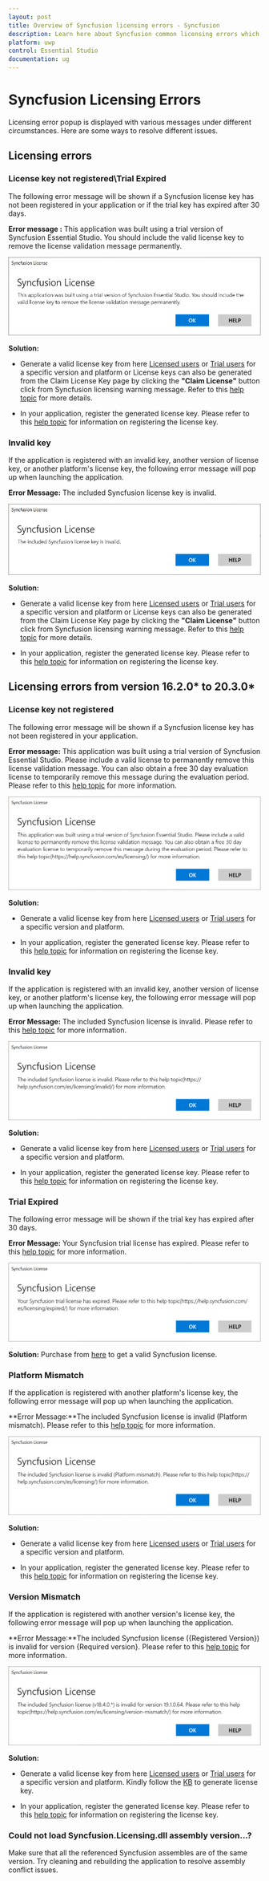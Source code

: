 ```yaml
---
layout: post
title: Overview of Syncfusion licensing errors - Syncfusion 
description: Learn here about Syncfusion common licensing errors which appears on license validation in Syncfusion UWP applications.
platform: uwp
control: Essential Studio
documentation: ug
---
```


# Syncfusion Licensing Errors

Licensing error popup is displayed with various messages under different circumstances. Here are some ways to resolve different issues.

## Licensing errors

### License key not registered\Trial Expired

The following error message will be shown if a Syncfusion license key has not been registered in your application or if the trial key has expired after 30 days. 

**Error message :** This application was built using a trial version of Syncfusion Essential Studio. You should include the valid license key to remove the license validation message permanently.

![License key not registered](licensing-images/new-licensing-alert.png)

**Solution:**

* Generate a valid license key from here [Licensed users](https://www.syncfusion.com/account/downloads) or [Trial users](https://www.syncfusion.com/account/manage-trials/downloads) for a specific version and platform or License keys can also be generated from the Claim License Key page by clicking the **"Claim License"** button click from Syncfusion licensing warning message. Refer to this [help topic](https://help.syncfusion.com/uwp/licensing/how-to-generate#Claim-License-Key) for more details.

* In your application, register the generated license key. Please refer to this [help topic](https://help.syncfusion.com/uwp/licensing/how-to-register-in-an-application) for information on registering the license key.

### Invalid key

If the application is registered with an invalid key, another version of license key, or another platform's license key, the following error message will pop up when launching the application. 

**Error Message:** The included Syncfusion license key is invalid.

![License key not registered](licensing-images/new-invalid-key.png)

**Solution:**

* Generate a valid license key from here [Licensed users](https://www.syncfusion.com/account/downloads) or [Trial users](https://www.syncfusion.com/account/manage-trials/downloads) for a specific version and platform or License keys can also be generated from the Claim License Key page by clicking the **"Claim License"** button click from Syncfusion licensing warning message. Refer to this [help topic](https://help.syncfusion.com/uwp/licensing/how-to-generate#Claim-License-Key) for more details.

* In your application, register the generated license key. Please refer to this [help topic](https://help.syncfusion.com/uwp/licensing/how-to-register-in-an-application) for information on registering the license key.

## Licensing errors from version 16.2.0* to 20.3.0*

### License key not registered 

The following error message will be shown if a Syncfusion license key has not been registered in your application. 

**Error message:** This application was built using a trial version of Syncfusion Essential Studio. Please include a valid license to permanently remove this license validation message. You can also obtain a free 30 day evaluation license to temporarily remove this message during the evaluation period. Please refer to this [help topic](https://help.syncfusion.com/uwp/licensing/licensing-errors#license-key-not-registered) for more information.

![License key not registered](licensing-images/licensing-alert.png)

**Solution:**

* Generate a valid license key from here [Licensed users](https://www.syncfusion.com/account/downloads) or [Trial users](https://www.syncfusion.com/account/manage-trials/downloads) for a specific version and platform.

* In your application, register the generated license key. Please refer to this [help topic](https://help.syncfusion.com/uwp/licensing/how-to-register-in-an-application) for information on registering the license key.

### Invalid key

If the application is registered with an invalid key, another version of license key, or another platform's license key, the following error message will pop up when launching the application. 

**Error Message:** The included Syncfusion license is invalid. Please refer to this [help topic](https://help.syncfusion.com/uwp/licensing/licensing-errors#invalid-key) for more information.

![License key not registered](licensing-images/invalid-key.png)

**Solution:**

* Generate a valid license key from here [Licensed users](https://www.syncfusion.com/account/downloads) or [Trial users](https://www.syncfusion.com/account/manage-trials/downloads) for a specific version and platform.

* In your application, register the generated license key. Please refer to this [help topic](https://help.syncfusion.com/uwp/licensing/how-to-register-in-an-application) for information on registering the license key.

### Trial Expired

The following error message will be shown if the trial key has expired after 30 days.

**Error Message:** Your Syncfusion trial license has expired. Please refer to this [help topic](https://help.syncfusion.com/uwp/licensing/licensing-errors#trial-expired) for more information.

![License key not registered](licensing-images/trial-expired.png)

**Solution:** Purchase from [here](https://www.syncfusion.com/sales/products) to get a valid Syncfusion license.

### Platform Mismatch

If the application is registered with another platform's license key, the following error message will pop up when launching the application.

**Error Message:**The included Syncfusion license is invalid (Platform mismatch). Please refer to this [help topic](https://help.syncfusion.com/uwp/licensing/licensing-errors#platform-mismatch) for more information.

![License key not registered](licensing-images/platform-mismatch.png)

**Solution:**

* Generate a valid license key from here [Licensed users](https://www.syncfusion.com/account/downloads) or [Trial users](https://www.syncfusion.com/account/manage-trials/downloads) for a specific version and platform.

* In your application, register the generated license key. Please refer to this [help topic](https://help.syncfusion.com/uwp/licensing/how-to-register-in-an-application) for information on registering the license key.

### Version Mismatch

If the application is registered with another version's license key, the following error message will pop up when launching the application.

**Error Message:**The included Syncfusion license ({Registered Version}) is invalid for version {Required version}. Please refer to this [help topic](https://help.syncfusion.com/uwp/licensing/licensing-errors#version-mismatch) for more information.

![License key not registered](licensing-images/version-mismatch.png)

**Solution:**

* Generate a valid license key from here [Licensed users](https://www.syncfusion.com/account/downloads) or [Trial users](https://www.syncfusion.com/account/manage-trials/downloads) for a specific version and platform. Kindly follow the [KB](https://www.syncfusion.com/kb/8976/how-to-generate-license-key-for-licensed-products) to generate license key.

* In your application, register the generated license key. Please refer to this [help topic](https://help.syncfusion.com/uwp/licensing/how-to-register-in-an-application) for information on registering the license key.

### Could not load Syncfusion.Licensing.dll assembly version...?
Make sure that all the referenced Syncfusion assembles are of the same version. Try cleaning and rebuilding the application to resolve assembly conflict issues.








